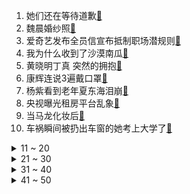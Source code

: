 1. 她们还在等待道歉[:link:](https://s.weibo.com/weibo?q=%23她们还在等待道歉%23&Refer=top)
2. 魏晨婚纱照[:link:](https://s.weibo.com/weibo?q=%23魏晨婚纱照%23&Refer=top)
3. 爱奇艺发布全员信宣布抵制职场潜规则[:link:](https://s.weibo.com/weibo?q=%23爱奇艺发布全员信宣布抵制职场潜规则%23&Refer=top)
4. 我为什么收到了沙漠南瓜[:link:](https://s.weibo.com/weibo?q=%23我为什么收到了沙漠南瓜%23&Refer=top)
5. 黄晓明丁真 突然的拥抱[:link:](https://s.weibo.com/weibo?q=%23黄晓明丁真%20突然的拥抱%23&Refer=top)
6. 康辉连说3遍戴口罩[:link:](https://s.weibo.com/weibo?q=%23康辉连说3遍戴口罩%23&Refer=top)
7. 杨紫看到老年夏东海泪崩[:link:](https://s.weibo.com/weibo?q=%23杨紫看到老年夏东海泪崩%23&Refer=top)
8. 央视曝光租房平台乱象[:link:](https://s.weibo.com/weibo?q=%23央视曝光租房平台乱象%23&Refer=top)
9. 当马龙化妆后[:link:](https://s.weibo.com/weibo?q=%23当马龙化妆后%23&Refer=top)
10. 车祸瞬间被扔出车窗的她考上大学了[:link:](https://s.weibo.com/weibo?q=%23车祸瞬间被扔出车窗的她考上大学了%23&Refer=top)
<details>
<summary>11 ~ 20</summary>

11. 立陶宛[:link:](https://s.weibo.com/weibo?q=%23立陶宛%23&Refer=top)
12. 张哲瀚代言品牌均宣布终止合作[:link:](https://s.weibo.com/weibo?q=%23张哲瀚代言品牌均宣布终止合作%23&Refer=top)
13. 妮维雅客服[:link:](https://s.weibo.com/weibo?q=%23妮维雅客服%23&Refer=top)
14. 七夕红包[:link:](https://s.weibo.com/weibo?q=%23七夕红包%23&Refer=top)
15. 慰安妇纪念日[:link:](https://s.weibo.com/weibo?q=%23慰安妇纪念日%23&Refer=top)
16. 妈妈带男童进女厕被斥责引冲突[:link:](https://s.weibo.com/weibo?q=%23妈妈带男童进女厕被斥责引冲突%23&Refer=top)
17. 阚清子 这样真的有点渣了[:link:](https://s.weibo.com/weibo?q=%23阚清子%20这样真的有点渣了%23&Refer=top)
18. 今天七夕[:link:](https://s.weibo.com/weibo?q=%23今天七夕%23&Refer=top)
19. 美媒曝德特里克堡真相[:link:](https://s.weibo.com/weibo?q=%23美媒曝德特里克堡真相%23&Refer=top)
20. 陈思铭哭了[:link:](https://s.weibo.com/weibo?q=%23陈思铭哭了%23&Refer=top)
</details>
<details>
<summary>21 ~ 30</summary>

21. 冯仑否认涉嫌合同诈骗被立案[:link:](https://s.weibo.com/weibo?q=%23冯仑否认涉嫌合同诈骗被立案%23&Refer=top)
22. 张哲瀚坐苏小小墓上拍照[:link:](https://s.weibo.com/weibo?q=%23张哲瀚坐苏小小墓上拍照%23&Refer=top)
23. 姚安娜像极了过年时见亲戚的我[:link:](https://s.weibo.com/weibo?q=%23姚安娜像极了过年时见亲戚的我%23&Refer=top)
24. 迪丽热巴口红涂歪了[:link:](https://s.weibo.com/weibo?q=%23迪丽热巴口红涂歪了%23&Refer=top)
25. 杨超越拍的赵又廷[:link:](https://s.weibo.com/weibo?q=%23杨超越拍的赵又廷%23&Refer=top)
26. 龚俊中餐厅摔倒[:link:](https://s.weibo.com/weibo?q=%23龚俊中餐厅摔倒%23&Refer=top)
27. 张哲瀚回应人民日报评论[:link:](https://s.weibo.com/weibo?q=%23张哲瀚回应人民日报评论%23&Refer=top)
28. 情头[:link:](https://s.weibo.com/weibo?q=%23情头%23&Refer=top)
29. 男孩失恋喝24瓶啤酒晕倒[:link:](https://s.weibo.com/weibo?q=%23男孩失恋喝24瓶啤酒晕倒%23&Refer=top)
30. 扫黑风暴[:link:](https://s.weibo.com/weibo?q=%23扫黑风暴%23&Refer=top)
</details>
<details>
<summary>31 ~ 40</summary>

31. 国防部回应日本防卫大臣参拜靖国神社[:link:](https://s.weibo.com/weibo?q=%23国防部回应日本防卫大臣参拜靖国神社%23&Refer=top)
32. 吉克隽逸 有些人失去了才知道不应该珍惜[:link:](https://s.weibo.com/weibo?q=%23吉克隽逸%20有些人失去了才知道不应该珍惜%23&Refer=top)
33. 李佳琦公司因涉虚假宣传被罚30万[:link:](https://s.weibo.com/weibo?q=%23李佳琦公司因涉虚假宣传被罚30万%23&Refer=top)
34. 阿怀 抄袭[:link:](https://s.weibo.com/weibo?q=%23阿怀%20抄袭%23&Refer=top)
35. 商丘疫情[:link:](https://s.weibo.com/weibo?q=%23商丘疫情%23&Refer=top)
36. 中国古诗词里的浪漫[:link:](https://s.weibo.com/weibo?q=%23中国古诗词里的浪漫%23&Refer=top)
37. 长期张嘴呼吸易致面容变丑[:link:](https://s.weibo.com/weibo?q=%23长期张嘴呼吸易致面容变丑%23&Refer=top)
38. 央视评艺人必须知荣辱[:link:](https://s.weibo.com/weibo?q=%23央视评艺人必须知荣辱%23&Refer=top)
39. 隐秘的角落[:link:](https://s.weibo.com/weibo?q=%23隐秘的角落%23&Refer=top)
40. 男子槟榔加烟不到一年患舌癌[:link:](https://s.weibo.com/weibo?q=%23男子槟榔加烟不到一年患舌癌%23&Refer=top)
</details>
<details>
<summary>41 ~ 50</summary>

41. 教育部门秋季返校最新要求[:link:](https://s.weibo.com/weibo?q=%23教育部门秋季返校最新要求%23&Refer=top)
42. 全国现有27地高风险132地中风险[:link:](https://s.weibo.com/weibo?q=%23全国现有27地高风险132地中风险%23&Refer=top)
43. 有些话比我爱你更动人[:link:](https://s.weibo.com/weibo?q=%23有些话比我爱你更动人%23&Refer=top)
44. 90后空乘专业女孩当村支书[:link:](https://s.weibo.com/weibo?q=%2390后空乘专业女孩当村支书%23&Refer=top)
45. 这手机怎么猫里猫气的[:link:](https://s.weibo.com/weibo?q=%23这手机怎么猫里猫气的%23&Refer=top)
46. 七夕的第一颗流星[:link:](https://s.weibo.com/weibo?q=%23七夕的第一颗流星%23&Refer=top)
47. 如何评价河南卫视七夕奇妙游[:link:](https://s.weibo.com/weibo?q=%23如何评价河南卫视七夕奇妙游%23&Refer=top)
48. 曾光称不主张率先打开国门[:link:](https://s.weibo.com/weibo?q=%23曾光称不主张率先打开国门%23&Refer=top)
49. 爸爸用竹子麻袋为2岁女儿造泳池[:link:](https://s.weibo.com/weibo?q=%23爸爸用竹子麻袋为2岁女儿造泳池%23&Refer=top)
50. 男子用点钞券当彩礼获刑3年半[:link:](https://s.weibo.com/weibo?q=%23男子用点钞券当彩礼获刑3年半%23&Refer=top)
51. 方博陈梦直播好甜[:link:](https://s.weibo.com/weibo?q=%23方博陈梦直播好甜%23&Refer=top)
</details>